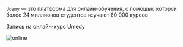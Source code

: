 `Udemy` — это платформа для онлайн-обучения, с помощью которой более 24 миллионов студентов изучают 80 000 курсов

Запись на онлайн-курс Umedy

![online](https://pp.userapi.com/c849036/v849036890/c8a55/J1WZmncMEvc.jpg)
